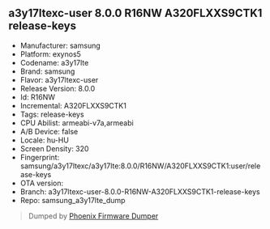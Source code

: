 ## a3y17ltexc-user 8.0.0 R16NW A320FLXXS9CTK1 release-keys
- Manufacturer: samsung
- Platform: exynos5
- Codename: a3y17lte
- Brand: samsung
- Flavor: a3y17ltexc-user
- Release Version: 8.0.0
- Id: R16NW
- Incremental: A320FLXXS9CTK1
- Tags: release-keys
- CPU Abilist: armeabi-v7a,armeabi
- A/B Device: false
- Locale: hu-HU
- Screen Density: 320
- Fingerprint: samsung/a3y17ltexc/a3y17lte:8.0.0/R16NW/A320FLXXS9CTK1:user/release-keys
- OTA version: 
- Branch: a3y17ltexc-user-8.0.0-R16NW-A320FLXXS9CTK1-release-keys
- Repo: samsung_a3y17lte_dump


>Dumped by [Phoenix Firmware Dumper](https://github.com/DroidDumps/phoenix_firmware_dumper)
